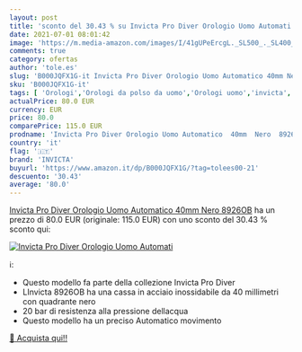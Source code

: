 ```yaml
---
layout: post
title: 'sconto del 30.43 % su Invicta Pro Diver Orologio Uomo Automati  '
date: 2021-07-01 08:01:42
image: 'https://m.media-amazon.com/images/I/41gUPeErcgL._SL500_._SL400_.jpg'
comments: true
category: ofertas
author: 'tole.es'
slug: 'B000JQFX1G-it Invicta Pro Diver Orologio Uomo Automatico 40mm Nero 8926OB'
sku: 'B000JQFX1G-it'
tags: [ 'Orologi','Orologi da polso da uomo','Orologi uomo','invicta', ]
actualPrice: 80.0 EUR
currency: EUR
price: 80.0
comparePrice: 115.0 EUR
prodname: 'Invicta Pro Diver Orologio Uomo Automatico  40mm  Nero  8926OB'
country: 'it'
flag: '🇮🇹'
brand: 'INVICTA'
buyurl: 'https://www.amazon.it/dp/B000JQFX1G/?tag=tolees00-21'
descuento: '30.43'
average: '80.0'
---
```


[Invicta Pro Diver Orologio Uomo Automatico  40mm  Nero  8926OB](https://www.amazon.it/dp/B000JQFX1G/?tag=tolees00-21) ha un prezzo di 80.0 EUR (originale: 115.0 EUR) con uno sconto del 30.43 % sconto qui:

[![Invicta Pro Diver Orologio Uomo Automati](https://m.media-amazon.com/images/I/41gUPeErcgL._SL500_._SL400_.jpg)](https://www.amazon.it/dp/B000JQFX1G/?tag=tolees00-21)

ℹ️:

- Questo modello fa parte della collezione Invicta Pro Diver
- LInvicta 8926OB ha una cassa in acciaio inossidabile da 40 millimetri con quadrante nero
- 20 bar di resistenza alla pressione dellacqua
- Questo modello ha un preciso Automatico movimento

[🛒 Acquista qui!!](https://www.amazon.it/dp/B000JQFX1G/?tag=tolees00-21)
